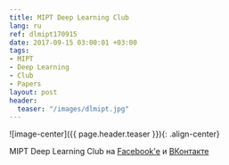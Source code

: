 ```yaml
---
title: MIPT Deep Learning Club
lang: ru
ref: dlmipt170915
date: 2017-09-15 03:00:01 +03:00
tags:
- MIPT
- Deep Learning
- Club
- Papers
layout: post
header:
  teaser: "/images/dlmipt.jpg"
---
```


![image-center]({{ page.header.teaser }}){: .align-center}

MIPT Deep Learning Club на [Facebook'e](https://www.facebook.com/dlmipt/) и [ВКонтакте](https://vk.com/dlmipt)
